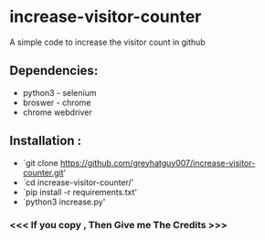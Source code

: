 # increase-visitor-counter
A simple code to increase the visitor count in github


## Dependencies:
  - python3 - selenium
  - broswer - chrome
  - chrome webdriver

## Installation :

* `git clone https://github.com/greyhatguy007/increase-visitor-counter.git'
* `cd increase-visitor-counter/'
* `pip install -r requirements.txt'
* `python3 increase.py'

### <<< If you copy , Then Give me The Credits >>>
